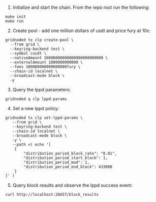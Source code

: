 1. Initialize and start the chain. From the repo root run the following:

```
make init
make run
```

2. Create pool - add one million dollars of usdt and price fury at 10c:

```
gridnoded tx clp create-pool \
  --from grid \
  --keyring-backend test \
  --symbol cusdt \
  --nativeAmount 10000000000000000000000000 \
  --externalAmount 1000000000000 \
  --fees 100000000000000000fury \
  --chain-id localnet \
  --broadcast-mode block \
  -y
```

3. Query the lppd parameters:

```
gridnoded q clp lppd-params
```

4. Set a new lppd policy:

```
gridnoded tx clp set-lppd-params \
   --from grid \
   --keyring-backend test \
   --chain-id localnet \
   --broadcast-mode block \
   -y \
   --path <( echo '[
    {
        "distribution_period_block_rate": "0.01",
        "distribution_period_start_block": 1,
        "distribution_period_mod": 1,
        "distribution_period_end_block": 433000
    }
]' )
```

5. Query block results and observe the lppd success event:

```
curl http://localhost:26657/block_results
```
